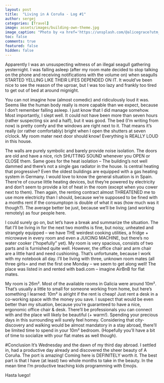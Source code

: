 ```yaml
---
layout: post
title:  "Living in A Coruña - Log #1"
author: sergej
categories: [Travel]
image: assets/images/building-own-theme.jpg
image_caption: "Photo by <a href='https://unsplash.com/@alicegrace?utm_source=unsplash&utm_medium=referral&utm_content=creditCopyText' target='_blank'>Alice Dietrich</a> on <a href='https://unsplash.com/?utm_source=unsplash&utm_medium=referral&utm_content=creditCopyText' target='_blank'>Unsplash</a>"
toc: false
comments: true
featured: false
hidden: false
---
```


Apparently I was an unsuspecting witness of an illegal seagull gathering yesternight.
I was falling asleep (after my room mate decided to stop talking on the phone and receiving notifications with the volume on) when seagulls STARTED YELLING LIKE THEIR LIFES DEPENDED ON IT. It would’ve been nice to see the reason of the uproar, but I was too lazy and frankly too tired to get out of bed at around mignight.

You can not imagine how (almost comedic) and ridiculously loud it was. Seems like the human body really is more capable than we expect, because I don’t remember falling asleep. I just know that I did manage somehow. Most importantly, I slept well. It could not have been more than seven hours (rather suspecting six and a half), but it was good. The bed (I’m writing from now) is pretty comfy and the windows are right next to it. That means it’s really (or rather comfortably) bright when I open the shutters at seven o’clock. My room mater next door should know! Everything is REALLY LOUD in this house.

The walls are purely symbolic and barely provide noise isolation. The doors are old and have a nice, rich SHUTTING SOUND whenever you OPEN or CLOSE them. Same goes for the heat isolation – The building’s not well dammed and there’s not a single gas radiator in the house. Is central heating that progressive? Even the oldest buildings are equipped with a gas heating system in Germany. I would love to know the general situation is in Spain. There’re of course little heating devices, but they’re powered by electricity and don’t seem to provide a lot of heat in the room (except when you cower next to them). Then again, the renting contract almost THREATENED me  to use more electricity than I should, because we’re supposed to be fined with a months rent if the consumptopn is double of what it was (how much was it though?). The average better be just, because we’ll be living (and working remotely) as four people here.

I could surely go on, but let’s have a break and summarize the situation. The flat I’ll be living in for the next two months is fine, but noisy, unheated and strangely equipped – we have THE weirdest cooking utilities, a fridge + microwave in every room and even a JUICING MACHINE, but there’s no water cooker (“hopefully” yet). My room is very spacious, consists of two parts and is furnished quite well. However, the office chair and arm chair are a little hard and need cushioning. That’s unfortunate, because I work with my notebook all day. I’ll be living with three, unknown room mates (all three girls= and met the first one Monday – we seem to get along well! The place was listed in and rented with badi.com – imagine AirBnB for flat mates.

My room is 26m². Most of the available rooms in Galicia were around 10m². That’s usually a little to small for someone working from home, but here’s something I learned: 10m² is alright if the rent is cheap! Just rent a desk in a co-working space with the money you save. I suspect that would be even better than my situation, because you’re guaranteed to have a nice, ergonomic office chair & desk. There’ll be professionals you can connect with and the place will likely be beautiful (+ warm!). Spending your precious days in this surrounding will surely feel homey. Considering that city-discovery and walking would be almost mandatory in a stay abroad, there’ll be limited time to spend in your 10m² bedroom. (Hopefully you’ll have a bit of time to socialize with your flat mates as well though).

#Conclusion
It’s Wednesday and the dawn of my third day abroad. I settled in, had a productive day already and discovered the sheer beauty of A Coruña. The port is amazing! Coming here is DEFINITELY worth it. The best part is that I have (at least) two whole months to take in the beauty. In the mean time I’m productive teaching kids programming with Emojis.

Hasta luego!